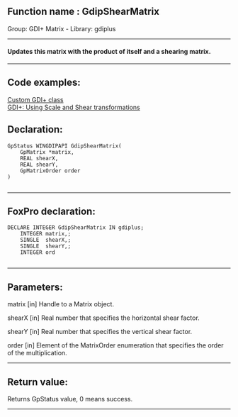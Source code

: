 
## Function name : GdipShearMatrix
Group: GDI+ Matrix - Library: gdiplus    
***  


#### Updates this matrix with the product of itself and a shearing matrix.

***  


## Code examples:
[Custom GDI+ class](../../samples/sample_450.md)  
[GDI+: Using Scale and Shear transformations](../../samples/sample_479.md)  

## Declaration:
```foxpro  
GpStatus WINGDIPAPI GdipShearMatrix(
	GpMatrix *matrix,
	REAL shearX,
	REAL shearY,
	GpMatrixOrder order
)
  
```  
***  


## FoxPro declaration:
```foxpro  
DECLARE INTEGER GdipShearMatrix IN gdiplus;
	INTEGER matrix,;
	SINGLE  shearX,;
	SINGLE  shearY,;
	INTEGER ord
  
```  
***  


## Parameters:
matrix
[in] Handle to a Matrix object. 

shearX
[in] Real number that specifies the horizontal shear factor. 

shearY
[in] Real number that specifies the vertical shear factor. 

order
[in] Element of the MatrixOrder enumeration that specifies the order of the multiplication.  
***  


## Return value:
Returns GpStatus value, 0 means success.  
***  

